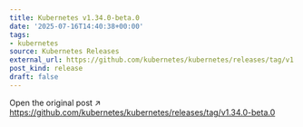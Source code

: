 ```yaml
---
title: Kubernetes v1.34.0-beta.0
date: '2025-07-16T14:40:38+00:00'
tags:
- kubernetes
source: Kubernetes Releases
external_url: https://github.com/kubernetes/kubernetes/releases/tag/v1.34.0-beta.0
post_kind: release
draft: false
---
```

Open the original post ↗ https://github.com/kubernetes/kubernetes/releases/tag/v1.34.0-beta.0
